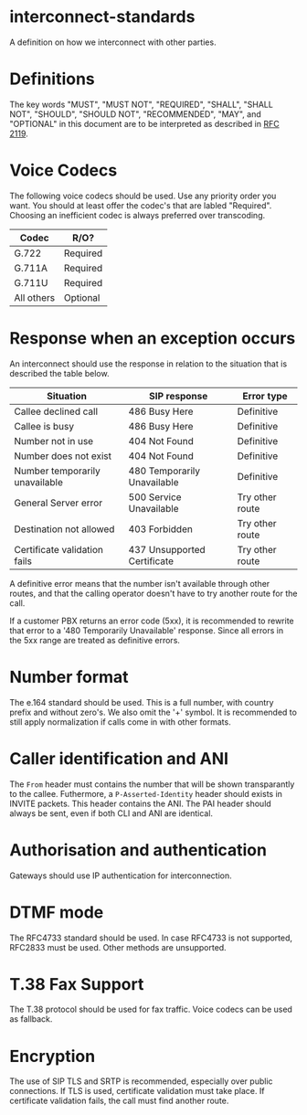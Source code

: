 # interconnect-standards
A definition on how we interconnect with other parties.

# Definitions
The key words "MUST", "MUST NOT", "REQUIRED", "SHALL", "SHALL NOT",
      "SHOULD", "SHOULD NOT", "RECOMMENDED",  "MAY", and
      "OPTIONAL" in this document are to be interpreted as described in
      [RFC 2119](https://tools.ietf.org/html/rfc2119).


# Voice Codecs
The following voice codecs should be used. Use any priority order you want. You should at least offer the codec's that are labled "Required". Choosing an inefficient codec is always preferred over transcoding.

| Codec      | R/O?     |
| ---------- | -------- |
| G.722      | Required |
| G.711A     | Required |
| G.711U     | Required |
| All others | Optional |

# Response when an exception occurs
An interconnect should use the response in relation to the situation that is described the table below.

| Situation                      | SIP response                | Error type      |
| ------------------------------ | --------------------------- | --------------- |
| Callee declined call           | 486 Busy Here               | Definitive      |
| Callee is busy                 | 486 Busy Here               | Definitive      |
| Number not in use              | 404 Not Found               | Definitive      |
| Number does not exist          | 404 Not Found               | Definitive      |
| Number temporarily unavailable | 480 Temporarily Unavailable | Definitive      |
| General Server error           | 500 Service Unavailable     | Try other route | 
| Destination not allowed        | 403 Forbidden               | Try other route |
| Certificate validation fails   | 437 Unsupported Certificate | Try other route |

A definitive error means that the number isn't available through other routes, and that the calling operator doesn't have to try another route for the call. 

If a customer PBX returns an error code (5xx), it is recommended to rewrite that error to a '480 Temporarily Unavailable' response. Since all errors in the 5xx range are treated as definitive errors. 

# Number format
The e.164 standard should be used. This is a full number, with country prefix and without zero's. We also omit the '+' symbol. It is recommended to still apply normalization if calls come in with other formats.

# Caller identification and ANI
The `From` header must contains the number that will be shown transparantly to the callee. Futhermore, a `P-Asserted-Identity` header should exists in INVITE packets. This header contains the ANI. The PAI header should always be sent, even if both CLI and ANI are identical.

# Authorisation and authentication
Gateways should use IP authentication for interconnection.

# DTMF mode
The RFC4733 standard should be used. In case RFC4733 is not supported, RFC2833 must be used. Other methods are unsupported.

# T.38 Fax Support
The T.38 protocol should be used for fax traffic. Voice codecs can be used as fallback.

# Encryption
The use of SIP TLS and SRTP is recommended, especially over public connections. If TLS is used, certificate validation must take place. If certificate validation fails, the call must find another route.
